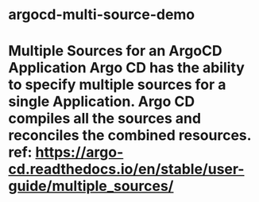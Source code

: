 # argocd-multi-source-demo
# Multiple Sources for an ArgoCD Application Argo CD has the ability to specify multiple sources for a single Application. Argo CD compiles all the sources and reconciles the combined resources. ref: https://argo-cd.readthedocs.io/en/stable/user-guide/multiple_sources/
